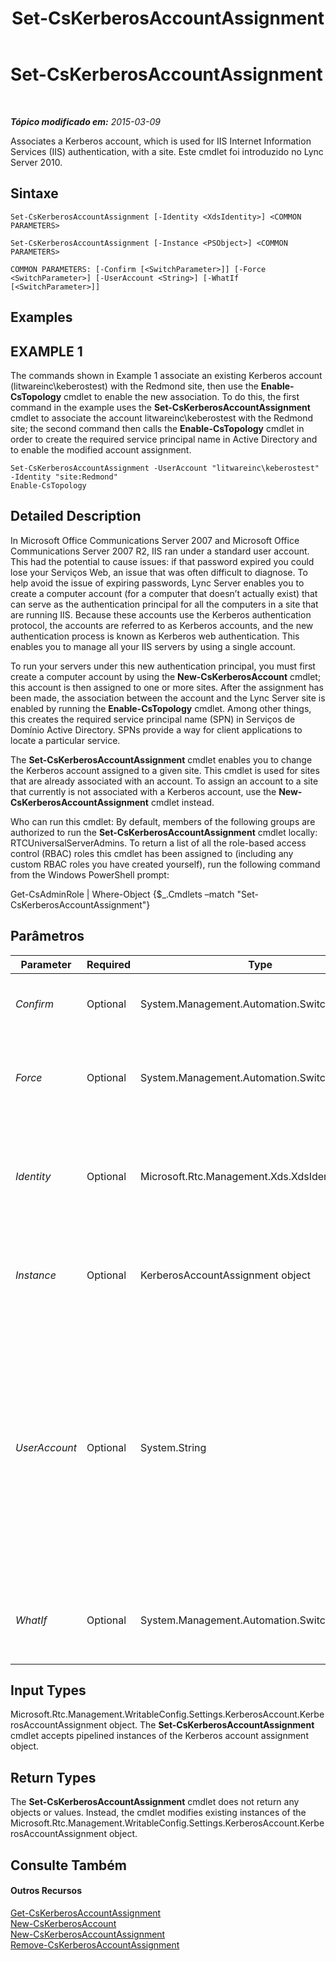 ﻿---
title: Set-CsKerberosAccountAssignment
TOCTitle: Set-CsKerberosAccountAssignment
ms:assetid: 16a964d2-2515-4a37-9686-3e377de58b14
ms:mtpsurl: https://technet.microsoft.com/pt-br/library/Gg398232(v=OCS.15)
ms:contentKeyID: 49306005
ms.date: 05/19/2016
mtps_version: v=OCS.15
ms.translationtype: HT
---

# Set-CsKerberosAccountAssignment

 

_**Tópico modificado em:** 2015-03-09_

Associates a Kerberos account, which is used for IIS Internet Information Services (IIS) authentication, with a site. Este cmdlet foi introduzido no Lync Server 2010.

## Sintaxe

    Set-CsKerberosAccountAssignment [-Identity <XdsIdentity>] <COMMON PARAMETERS>

    Set-CsKerberosAccountAssignment [-Instance <PSObject>] <COMMON PARAMETERS>

    COMMON PARAMETERS: [-Confirm [<SwitchParameter>]] [-Force <SwitchParameter>] [-UserAccount <String>] [-WhatIf [<SwitchParameter>]]

## Examples

## EXAMPLE 1

The commands shown in Example 1 associate an existing Kerberos account (litwareinc\\keberostest) with the Redmond site, then use the **Enable-CsTopology** cmdlet to enable the new association. To do this, the first command in the example uses the **Set-CsKerberosAccountAssignment** cmdlet to associate the account litwareinc\\keberostest with the Redmond site; the second command then calls the **Enable-CsTopology** cmdlet in order to create the required service principal name in Active Directory and to enable the modified account assignment.

    Set-CsKerberosAccountAssignment -UserAccount "litwareinc\keberostest" -Identity "site:Redmond"
    Enable-CsTopology

## Detailed Description

In Microsoft Office Communications Server 2007 and Microsoft Office Communications Server 2007 R2, IIS ran under a standard user account. This had the potential to cause issues: if that password expired you could lose your Serviços Web, an issue that was often difficult to diagnose. To help avoid the issue of expiring passwords, Lync Server enables you to create a computer account (for a computer that doesn’t actually exist) that can serve as the authentication principal for all the computers in a site that are running IIS. Because these accounts use the Kerberos authentication protocol, the accounts are referred to as Kerberos accounts, and the new authentication process is known as Kerberos web authentication. This enables you to manage all your IIS servers by using a single account.

To run your servers under this new authentication principal, you must first create a computer account by using the **New-CsKerberosAccount** cmdlet; this account is then assigned to one or more sites. After the assignment has been made, the association between the account and the Lync Server site is enabled by running the **Enable-CsTopology** cmdlet. Among other things, this creates the required service principal name (SPN) in Serviços de Domínio Active Directory. SPNs provide a way for client applications to locate a particular service.

The **Set-CsKerberosAccountAssignment** cmdlet enables you to change the Kerberos account assigned to a given site. This cmdlet is used for sites that are already associated with an account. To assign an account to a site that currently is not associated with a Kerberos account, use the **New-CsKerberosAccountAssignment** cmdlet instead.

Who can run this cmdlet: By default, members of the following groups are authorized to run the **Set-CsKerberosAccountAssignment** cmdlet locally: RTCUniversalServerAdmins. To return a list of all the role-based access control (RBAC) roles this cmdlet has been assigned to (including any custom RBAC roles you have created yourself), run the following command from the Windows PowerShell prompt:

Get-CsAdminRole | Where-Object {$\_.Cmdlets –match "Set-CsKerberosAccountAssignment"}

## Parâmetros


<table>
<colgroup>
<col style="width: 25%" />
<col style="width: 25%" />
<col style="width: 25%" />
<col style="width: 25%" />
</colgroup>
<thead>
<tr class="header">
<th>Parameter</th>
<th>Required</th>
<th>Type</th>
<th>Description</th>
</tr>
</thead>
<tbody>
<tr class="odd">
<td><p><em>Confirm</em></p></td>
<td><p>Optional</p></td>
<td><p>System.Management.Automation.SwitchParameter</p></td>
<td><p>Solicita confirmação antes da execução do comando.</p></td>
</tr>
<tr class="even">
<td><p><em>Force</em></p></td>
<td><p>Optional</p></td>
<td><p>System.Management.Automation.SwitchParameter</p></td>
<td><p>Suppresses the display of any non-fatal error message that might occur when running the command.</p></td>
</tr>
<tr class="odd">
<td><p><em>Identity</em></p></td>
<td><p>Optional</p></td>
<td><p>Microsoft.Rtc.Management.Xds.XdsIdentity</p></td>
<td><p>Unique identifier of the site where the Kerberos account was assigned. (This is the Identity of the site, not of the computer account.) For example: -Identity &quot;site:Redmond&quot;.</p></td>
</tr>
<tr class="even">
<td><p><em>Instance</em></p></td>
<td><p>Optional</p></td>
<td><p>KerberosAccountAssignment object</p></td>
<td><p>Permite passar uma referência a um objeto para o cmdlet, em vez de definir valores de parâmetros individuais.</p></td>
</tr>
<tr class="odd">
<td><p><em>UserAccount</em></p></td>
<td><p>Optional</p></td>
<td><p>System.String</p></td>
<td><p>Account name for the account to be assigned, using the format domain_name\user_name. For example: -UserAccount &quot;litwareinc\kerberostest&quot;. The user name portion of the account (kerberostest) is a NETBIOS name and can contain a maximum of 15 characters.</p>
<p>Note that, despite the name UserAccount, the account is actually a computer account, not a user account.</p></td>
</tr>
<tr class="even">
<td><p><em>WhatIf</em></p></td>
<td><p>Optional</p></td>
<td><p>System.Management.Automation.SwitchParameter</p></td>
<td><p>Descreve o que aconteceria se o comando fosse executado sem ser executado de fato.</p></td>
</tr>
</tbody>
</table>


## Input Types

Microsoft.Rtc.Management.WritableConfig.Settings.KerberosAccount.KerberosAccountAssignment object. The **Set-CsKerberosAccountAssignment** cmdlet accepts pipelined instances of the Kerberos account assignment object.

## Return Types

The **Set-CsKerberosAccountAssignment** cmdlet does not return any objects or values. Instead, the cmdlet modifies existing instances of the Microsoft.Rtc.Management.WritableConfig.Settings.KerberosAccount.KerberosAccountAssignment object.

## Consulte Também

#### Outros Recursos

[Get-CsKerberosAccountAssignment](get-cskerberosaccountassignment.md)  
[New-CsKerberosAccount](new-cskerberosaccount.md)  
[New-CsKerberosAccountAssignment](new-cskerberosaccountassignment.md)  
[Remove-CsKerberosAccountAssignment](remove-cskerberosaccountassignment.md)

